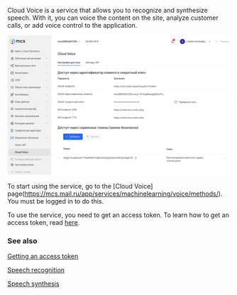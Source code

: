 Cloud Voice is a service that allows you to recognize and synthesize speech. With it, you can voice the content on the site, analyze customer calls, or add voice control to the application.

![](./assets/1633092587841-voice.png)

To start using the service, go to the [Cloud Voice] page(https://mcs.mail.ru/app/services/machinelearning/voice/methods/). You must be logged in to do this.


To use the service, you need to get an access token. To learn how to get an access token, read [here](https://mcs.mail.ru/help/ru_RU/cloud-voice/get-voice-token).

### See also

[Getting an access token](https://mcs.mail.ru/help/ru_RU/cloud-voice/get-voice-token)

[Speech recognition](https://mcs.mail.ru/help/ru_RU/cloud-voice/speech-recognition)

[Speech synthesis](https://mcs.mail.ru/help/ru_RU/cloud-voice/text-to-speech)